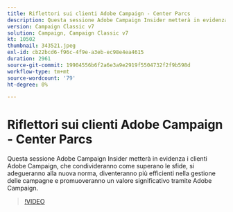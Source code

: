 ```yaml
---
title: Riflettori sui clienti Adobe Campaign - Center Parcs
description: Questa sessione Adobe Campaign Insider metterà in evidenza i clienti Adobe Campaign che condivideranno come superano le sfide, si adegueranno alla nuova norma, diventeranno di più... (Le descrizioni devono essere comprese tra 60 e 160 caratteri)
version: Campaign Classic v7
solution: Campaign, Campaign Classic v7
kt: 10502
thumbnail: 343521.jpeg
exl-id: cb22bcd6-f96c-4f9e-a3eb-ec98e4ea4615
duration: 2961
source-git-commit: 19904556b6f2a6e3a9e2919f5504732f2f9b598d
workflow-type: tm+mt
source-wordcount: '79'
ht-degree: 0%

---
```


# Riflettori sui clienti Adobe Campaign - Center Parcs

Questa sessione Adobe Campaign Insider metterà in evidenza i clienti Adobe Campaign, che condivideranno come superano le sfide, si adegueranno alla nuova norma, diventeranno più efficienti nella gestione delle campagne e promuoveranno un valore significativo tramite Adobe Campaign.

>[!VIDEO](https://video.tv.adobe.com/v/343521/?quality=12&learn=on)
